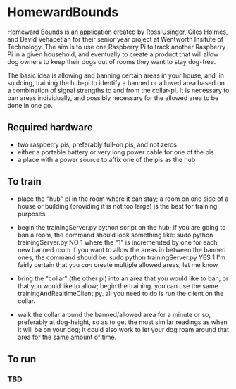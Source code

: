 # HomewardBounds
  Homeward Bounds is an application created by Ross Usinger, Giles Holmes, and David Vehapetian for their senior year project at Wentworth Insitute of Technology. The aim is to use one Raspberry Pi to track another Raspberry Pi in a given household, and eventually to create a product that will allow dog owners to keep their dogs out of rooms they want to stay dog-free. 

  The basic idea is allowing and banning certain areas in your house, and, in so doing, training the hub-pi to identify a banned or allowed area based on a combination of signal strengths to and from the collar-pi. It is necessary to ban areas individually, and possibly necessary for the allowed area to be done in one go.

## Required hardware
- two raspberry pis, preferably full-on pis, and not zeros.
- either a portable battery or very long power cable for one of the pis
- a place with a power source to affix one of the pis as the hub

## To train
- place the "hub" pi in the room where it can stay; a room on one side of a house or building (providing it is not too large) is the best   for training purposes.

- begin the trainingServer.py python script on the hub; if you are going to ban a room, the command should look something like:
    sudo python trainingServer.py NO 1
      where the "1" is incrememted by one for each new banned room
  if you want to allow the areas in between the banned ones, the command should be:
    sudo python trainingServer.py YES 1
      I'm fairly certain that you *can* create multiple allowed areas; let me know 

- bring the "collar" (the other pi) into an area that you would like to ban, or that you would like to allow; begin the training. you can   use the same trainingAndRealtimeClient.py. all you need to do is run the client on the collar.

- walk the collar around the banned/allowed area for a minute or so, preferably at dog-height, so as to get the most similar readings as     when it will be on your dog; it could also work to let your dog roam around that area for the same amount of time.

## To run
### TBD
